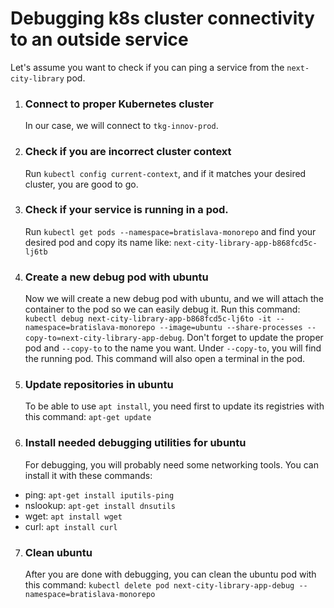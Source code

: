 # Debugging k8s cluster connectivity to an outside service

Let's assume you want to check if you can ping a service from the  `next-city-library` pod.

1. ### Connect to proper Kubernetes cluster

   In our case, we will connect to `tkg-innov-prod`.

2. ### Check if you are incorrect cluster context

   Run `kubectl config current-context`, and if it matches your desired cluster, you are good to go.

3. ### Check if your service is running in a pod.

   Run `kubectl get pods --namespace=bratislava-monorepo` and find your desired pod and copy its name like: `next-city-library-app-b868fcd5c-lj6tb`

4. ### Create a new debug pod with ubuntu

   Now we will create a new debug pod with ubuntu, and we will attach the container to the pod so we can easily debug it. Run this command: `kubectl debug next-city-library-app-b868fcd5c-lj6to -it --namespace=bratislava-monorepo --image=ubuntu --share-processes --copy-to=next-city-library-app-debug`. Don't forget to update the proper pod and `--copy-to` to the name you want. Under `--copy-to`, you will find the running pod. This command will also open a terminal in the pod.

5. ### Update repositories in ubuntu

   To be able to use `apt install`, you need first to update its registries with this command: `apt-get update`

6. ### Install needed debugging utilities for ubuntu
   For debugging, you will probably need some networking tools. You can install it with these commands:

- ping: `apt-get install iputils-ping`
- nslookup: `apt-get install dnsutils`
- wget: `apt install wget`
- curl: `apt install curl`

7. ### Clean ubuntu
   After you are done with debugging, you can clean the ubuntu pod with this command: `kubectl delete pod next-city-library-app-debug --namespace=bratislava-monorepo`
